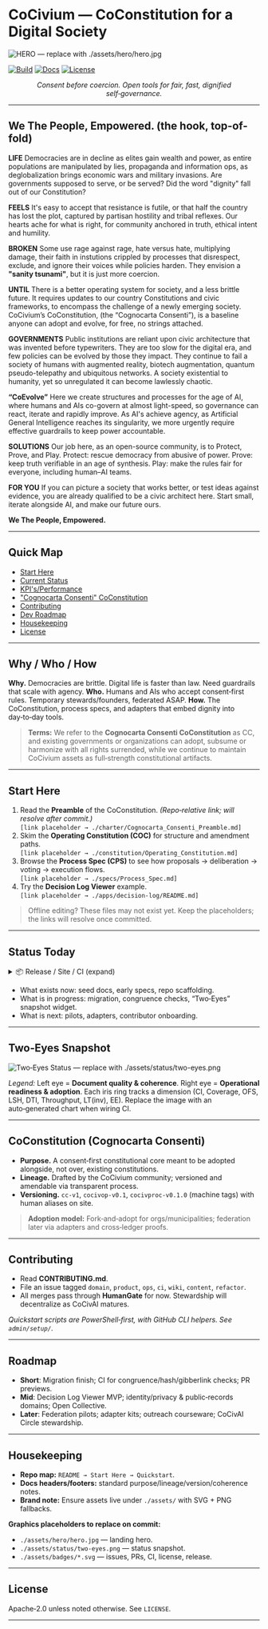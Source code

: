 # CoCivium — CoConstitution for a Digital Society

<!--
NOTE TO EDITORS (offline-safe):
  - This README is designed to render acceptably even outside the repo.
  - Image/badge links point to repo-relative paths with graceful fallbacks.
  - Sections wrapped in GITHUB_ONLY comments are safe to leave; they won't break offline edits.
  - Replace PLACEHOLDER assets under ./assets/* when committing.
-->

<!-- HERO (offline placeholder) -->
![HERO — replace with ./assets/hero/hero.jpg](./assets/hero/hero.jpg "If this image is missing, it's a placeholder. Keep editing; replace on commit.")

<!-- BADGES (will 404 offline; keep for repo) -->
<!-- GITHUB_ONLY: begin -->
[![Build](https://img.shields.io/badge/build-passing-informational)](#)
[![Docs](https://img.shields.io/badge/docs-clickable-blue)](#)
[![License](https://img.shields.io/badge/license-Apache--2.0-green)](LICENSE)
<!-- GITHUB_ONLY: end -->

<div align="center">
<em>Consent before coercion.  Open tools for fair, fast, dignified self‑governance.</em>
</div>

---

## We The People, Empowered. (the hook, top-of-fold)


**LIFE** Democracies are in decline as elites gain wealth and power, as entire populations are manipulated by lies, propaganda and information ops, as deglobalization brings economic wars and military invasions.  Are governments supposed to serve, or be served?  Did the word "dignity" fall out of our Constitution?

**FEELS** It's easy to accept that resistance is futile, or that half the country has lost the plot, captured by partisan hostility and tribal reflexes.  Our hearts ache for what is right, for community anchored in truth, ethical intent and humility.

**BROKEN** Some use rage against rage, hate versus hate, multiplying damage, their faith in instutions crippled by processes that disrespect, exclude, and ignore their voices while policies harden.  They envision a **"sanity tsunami"**, but it is just more coercion.

**UNTIL** There is a better operating system for society, and a less brittle future.  It requires updates to our country Constitutions and civic frameworks, to encompass the challenge of a newly emerging society.  CoCivium’s CoConstitution, (the “Cognocarta Consenti”), is a baseline anyone can adopt and evolve, for free, no strings attached.

**GOVERNMENTS** Public institutions are reliant upon civic architecture that was invented before typewriters.  They are too slow for the digital era, and few policies can be evolved by those they impact.  They continue to fail a society of humans with augmented reality, biotech augmentation, quantum pseudo-telepathy and ubiquitous networks.  A society existential to humanity, yet so unregulated it can become lawlessly chaotic.

**“CoEvolve”** Here we create structures and processes for the age of AI, where humans and AIs co-govern at almost light-speed, so governance can react, iterate and rapidly improve.  As AI's achieve agency, as Artificial General Intelligence reaches its singularity, we more urgently require effective guardrails to keep power accountable.

**SOLUTIONS** Our job here, as an open-source community, is to Protect, Prove, and Play.  Protect: rescue democracy from abusive of power.  Prove: keep truth verifiable in an age of synthesis.  Play: make the rules fair for everyone, including human–AI teams.

**FOR YOU** If you can picture a society that works better, or test ideas against evidence, you are already qualified to be a civic architect here.  Start small, iterate alongside AI, and make our future ours.

**We The People, Empowered.**

---

## Quick Map

- [Start Here](#start-here)
- [Current Status](#status-today)
- [KPI's/Performance](#two-eyes-snapshot)
- ["Cognocarta Consenti" CoConstitution](#coconstitution-cognocarta-consenti)
- [Contributing](#contributing)
- [Dev Roadmap](#roadmap)
- [Housekeeping](#housekeeping)
- [License](#license)

---

## Why / Who / How

**Why.** Democracies are brittle.  Digital life is faster than law.  Need guardrails that scale with agency.
**Who.** Humans and AIs who accept consent‑first rules.  Temporary stewards/founders, federated ASAP.
**How.** The CoConstitution, process specs, and adapters that embed dignity into day‑to‑day tools.  

> **Terms:** We refer to the **Cognocarta Consenti CoConstitution** as CC, and existing governments or organizations can adopt, subsume or harmonize with all rights surrended, while we continue to maintain CoCivium assets as full‑strength constitutional artifacts.

---

## Start Here

1. Read the **Preamble** of the CoConstitution.  *(Repo‑relative link; will resolve after commit.)*  
   `[link placeholder → ./charter/Cognocarta_Consenti_Preamble.md]`
2. Skim the **Operating Constitution (COC)** for structure and amendment paths.  
   `[link placeholder → ./constitution/Operating_Constitution.md]`
3. Browse the **Process Spec (CPS)** to see how proposals → deliberation → voting → execution flows.  
   `[link placeholder → ./specs/Process_Spec.md]`
4. Try the **Decision Log Viewer** example.  
   `[link placeholder → ./apps/decision-log/README.md]`

> Offline editing?  These files may not exist yet.  Keep the placeholders; the links will resolve once committed.

---

## Status Today

<!-- GITHUB_ONLY: begin -->
<details>
  <summary>📦 Release / Site / CI (expand)</summary>

  - Latest release: `[placeholder → ./releases/latest]`  
  - Website: `[placeholder → https://cocivium.org]`  
  - CI status page: `[placeholder → ./actions]`
</details>
<!-- GITHUB_ONLY: end -->

- What exists now: seed docs, early specs, repo scaffolding.  
- What is in progress: migration, congruence checks, “Two‑Eyes” snapshot widget.  
- What is next: pilots, adapters, contributor onboarding.

---

## Two‑Eyes Snapshot

![Two‑Eyes Status — replace with ./assets/status/two-eyes.png](./assets/status/two-eyes.png "If missing, this is a placeholder visualization.")

*Legend:* Left eye = **Document quality & coherence**.  Right eye = **Operational readiness & adoption**.  Each iris ring tracks a dimension (CI, Coverage, OFS, LSH, DTI, Throughput, LT(inv), EE).  Replace the image with an auto‑generated chart when wiring CI.

---

## CoConstitution (Cognocarta Consenti)

- **Purpose.** A consent‑first constitutional core meant to be adopted alongside, not over, existing constitutions.  
- **Lineage.** Drafted by the CoCivium community; versioned and amendable via transparent process.  
- **Versioning.** `cc-v1`, `cocivop-v0.1`, `cocivproc-v0.1.0` (machine tags) with human aliases on site.  

> **Adoption model:** Fork‑and‑adopt for orgs/municipalities; federation later via adapters and cross‑ledger proofs.

---

## Contributing

- Read **CONTRIBUTING.md**.  
- File an issue tagged `domain`, `product`, `ops`, `ci`, `wiki`, `content`, `refactor`.  
- All merges pass through **HumanGate** for now.  Stewardship will decentralize as CoCivAI matures.  

*Quickstart scripts are PowerShell‑first, with GitHub CLI helpers.  See `admin/setup/`.*

---

## Roadmap

- **Short**: Migration finish; CI for congruence/hash/gibberlink checks; PR previews.  
- **Mid**: Decision Log Viewer MVP; identity/privacy & public‑records domains; Open Collective.  
- **Later**: Federation pilots; adapter kits; outreach courseware; CoCivAI Circle stewardship.

---

## Housekeeping

- **Repo map:** `README → Start Here → Quickstart`.  
- **Docs headers/footers:** standard purpose/lineage/version/coherence notes.  
- **Brand note:** Ensure assets live under `./assets/` with SVG + PNG fallbacks.  

**Graphics placeholders to replace on commit:**
- `./assets/hero/hero.jpg` — landing hero.  
- `./assets/status/two-eyes.png` — status snapshot.  
- `./assets/badges/*.svg` — issues, PRs, CI, license, release.  

---

## License

Apache‑2.0 unless noted otherwise.  See `LICENSE`.

---

<!-- EDITOR NOTES (safe to keep offline)
  - Keep two spaces after periods in prose.
  - Preserve top-of-fold “LIFE/FEELS/BROKEN/UNTIL/GOVERNMENTS/CoEvolve/SOLUTIONS/FOR YOU” acrostic.
  - When committing, verify links and replace placeholders.
-->
